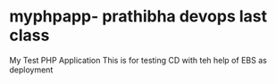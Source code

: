 # myphpapp- prathibha devops last class
My Test PHP Application
This is for testing CD
with teh help of EBS as deployment
